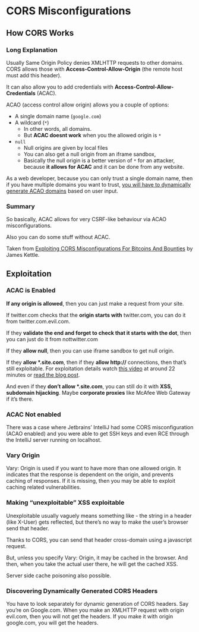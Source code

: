 # CORS Misconfigurations

## How CORS Works

### Long Explanation

Usually Same Origin Policy denies XMLHTTP requests to other domains. CORS allows those with **Access-Control-Allow-Origin** (the remote host must add this header).

It can also allow you to add credentials with **Access-Control-Allow-Credentials** (ACAC).

ACAO (access control allow origin) allows you a couple of options:&#x20;

* A single domain name (`google.com`)
* A wildcard (`*`)
  * In other words, all domains.&#x20;
  * But **ACAC doesnt work** when you the allowed origin is `*`
* `null`&#x20;
  * Null origins are given by local files
  * You can also get a null origin from an iframe sandbox,&#x20;
  * Basically the null origin is a better version of `*` for an attacker, because **it allows for ACAC** and it can be done from any website.

As a web developer, because you can only trust a single domain name, then if you have multiple domains you want to trust, [you will have to dynamically generate ACAO domains](https://stackoverflow.com/questions/1653308/access-control-allow-origin-multiple-origin-domains) based on user input.

### &#xD;Summary&#xD;

So basically, ACAC allows for very CSRF-like behaviour via ACAO misconfigurations.

Also you can do some stuff without ACAC.

Taken from  [Exploiting CORS Misconfigurations For Bitcoins And Bounties](https://portswigger.net/research/exploiting-cors-misconfigurations-for-bitcoins-and-bounties) by James Kettle.

## Exploitation

### ACAC is Enabled

**If any origin is allowed**, then you can just make a request from your site.

If twitter.com checks that the **origin starts with** twitter.com, you can do it from twitter.com.evil.com.

If they **validate the end and forget to check that it starts with the dot**, then you can just do it from nottwitter.com

If they **allow null**, then you can use iframe sandbox to get null origin.

If they **allow \*.site.com**, then if they **allow http://** connections, then that’s still exploitable. For exploitation details watch [this video](https://www.youtube.com/watch?v=wgkj4ZgxI4c) at around 22 minutes or [read the blog post](https://portswigger.net/research/exploiting-cors-misconfigurations-for-bitcoins-and-bounties).

And even if they **don’t allow \*.site.com**, you can still do it with **XSS, subdomain hijacking**. Maybe **corporate proxies** like McAfee Web Gateway if it’s there.

### ACAC Not enabled

There was a case where Jetbrains’ IntelliJ had some CORS misconfiguration (ACAO enabled) and you were able to get SSH keys and even RCE through the IntelliJ server running on localhost.

### Vary Origin

Vary: Origin is used if you want to have more than one allowed origin. It indicates that the response is dependent on the origin, and prevents caching of responses. If it is missing, then you may be able to exploit caching related vulnerabilities.

### Making “unexploitable” XSS exploitable

Unexploitable usually vaguely means something like - the string in a header (like X-User) gets reflected, but there’s no way to make the user’s browser send that header.

Thanks to CORS, you can send that header cross-domain using a javascript request.

But, unless you specify Vary: Origin, it may be cached in the browser. And then, when you take the actual user there, he will get the cached XSS.

Server side cache poisoning also possible.

### Discovering Dynamically Generated CORS Headers

You have to look separately for dynamic generation of CORS headers. Say you’re on Google.com. When you make an XMLHTTP request with origin evil.com, then you will not get the headers. If you make it with origin google.com, you will get the headers.

### &#xD;

### &#xD;

